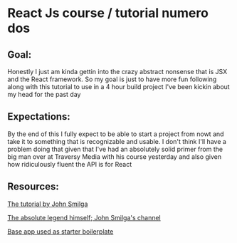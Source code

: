 # React Js course / tutorial numero dos

## Goal: 
Honestly I just am kinda gettin into the crazy abstract nonsense that is JSX and the React framework. So my goal is just to have more fun following along with this tutorial to use in a 4 hour build project I've been kickin about my head for the past day

## Expectations: 
By the end of this I fully expect to be able to start a project from nowt and take it to something that is recognizable and usable. I don't think I'll have a problem doing that given that I've had an absolutely solid primer from the big man over at Traversy Media with his course yesterday and also given how ridiculously fluent the API is for React

## Resources:

[The tutorial by John Smilga](https://www.youtube.com/watch?v=iZhV0bILFb0)

[The absolute legend himself; John Smilga's channel](https://www.youtube.com/c/CodingAddict)

[Base app used as starter boilerplate](https://create-react-app.dev/)